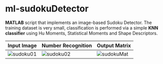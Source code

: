 # ml-sudokuDetector
**MATLAB** script that implements an image-based Sudoku Detector. The training dataset is very small, classification is performed via a simple **KNN classifier** using Hu Moments, Statistical Moments and Shape Descriptors.

|        Input Image        |Number Recognition             |Output Matrix|
|---------------------------|-------------------------------|------------------|
|![sudoku01](https://user-images.githubusercontent.com/8327505/150041359-75bd20e6-3df4-469b-8ce0-d220e8bb6e30.png)          |![sudoku02](https://user-images.githubusercontent.com/8327505/150041398-54cfdeea-dd14-4cc8-aba1-162b25511e10.png)            |![sudokuMat](https://user-images.githubusercontent.com/8327505/150041406-ef4834b8-f396-4b62-85da-24c0848ee174.png) |
